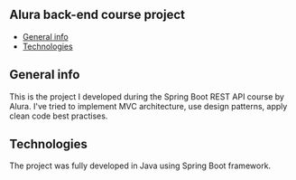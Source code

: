 ## Alura back-end course project
* [General info](#general-info)
* [Technologies](#technologies)

## General info
This is the project I developed during the Spring Boot
REST API course by Alura. I've tried to implement MVC
architecture, use design patterns, apply clean code best
practises.

## Technologies
The project was fully developed in Java using Spring
Boot framework.
